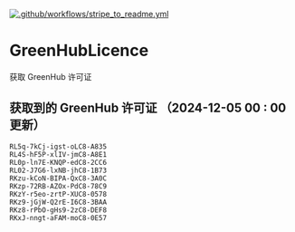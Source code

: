 [![.github/workflows/stripe_to_readme.yml](https://github.com/zjx-kimi/GreenHubLicence/actions/workflows/stripe_to_readme.yml/badge.svg)](https://github.com/zjx-kimi/GreenHubLicence/actions/workflows/stripe_to_readme.yml)
# GreenHubLicence
获取 GreenHub 许可证
## 获取到的 GreenHub 许可证 （2024-12-05 00 : 00 更新）
```
RL5q-7kCj-igst-oLC8-A835
RL4S-hF5P-xlIV-jmC8-A8E1
RL0p-ln7E-KNQP-edC8-2CC6
RL02-J7G6-lxNB-jhC8-1B73
RKzu-kCoN-BIPA-QxC8-3A0C
RKzp-72RB-AZOx-PdC8-78C9
RKzY-r5eo-zrtP-XUC8-0578
RKz9-jGjW-Q2rE-I6C8-3BAA
RKz8-rPbO-gHs9-2zC8-DEF8
RKxJ-nngt-aFAM-moC8-0E57
```

